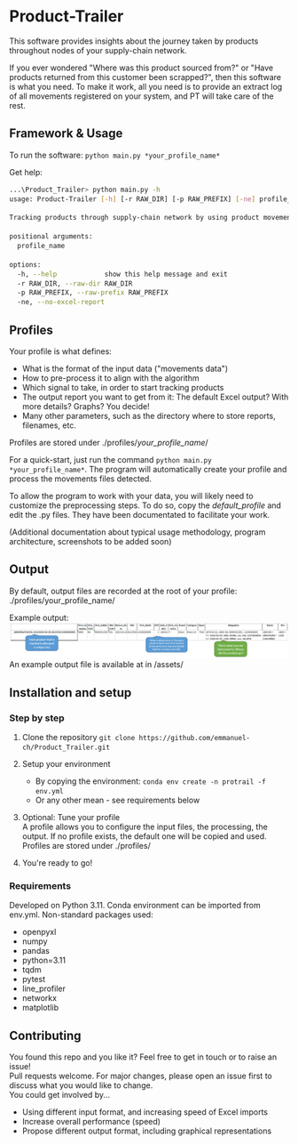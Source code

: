 # Product-Trailer
This software provides insights about the journey taken by products throughout nodes of your supply-chain network.

If you ever wondered "Where was this product sourced from?" or "Have products returned from this customer been scrapped?", then this software is what you need. To make it work, all you need is to provide an extract log of all movements registered on your system, and PT will take care of the rest.


## Framework & Usage

To run the software: `python main.py *your_profile_name*`

Get help:
```bash
...\Product_Trailer> python main.py -h
usage: Product-Trailer [-h] [-r RAW_DIR] [-p RAW_PREFIX] [-ne] profile_name

Tracking products through supply-chain network by using product movement logs.

positional arguments:
  profile_name

options:
  -h, --help            show this help message and exit
  -r RAW_DIR, --raw-dir RAW_DIR
  -p RAW_PREFIX, --raw-prefix RAW_PREFIX
  -ne, --no-excel-report
  ```

## Profiles

Your profile is what defines:  
* What is the format of the input data ("movements data")
* How to pre-process it to align with the algorithm
* Which signal to take, in order to start tracking products
* The output report you want to get from it: The default Excel output? With more details? Graphs? You decide!
* Many other parameters, such as the directory where to store reports, filenames, etc.

Profiles are stored under ./profiles/*your_profile_name*/
  
For a quick-start, just run the command `python main.py *your_profile_name*`. The program will automatically create your profile and process the movements files detected.

To allow the program to work with your data, you will likely need to customize the preprocessing steps. To do so, copy the *default_profile* and edit the .py files. They have been documentated to facilitate your work.


(Additional documentation about typical usage methodology, program architecture, screenshots to be added soon)


## Output
By default, output files are recorded at the root of your profile: ./profiles/your_profile_name/

Example output:
![Example output](/assets/Example_output.png)  
An example output file is available at in /assets/


## Installation and setup

### Step by step
1. Clone the repository `git clone https://github.com/emmanuel-ch/Product_Trailer.git`
2. Setup your environment
    * By copying the environment: `conda env create -n protrail -f env.yml`
    * Or any other mean - see requirements below

3. Optional: Tune your profile  
A profile allows you to configure the input files, the processing, the output.
If no profile exists, the default one will be copied and used.  
Profiles are stored under ./profiles/
4. You're ready to go!

### Requirements
Developed on Python 3.11. 
Conda environment can be imported from env.yml.
Non-standard packages used:
- openpyxl
- numpy
- pandas
- python=3.11
- tqdm
- pytest
- line_profiler
- networkx
- matplotlib


## Contributing

You found this repo and you like it? Feel free to get in touch or to raise an issue!  
Pull requests welcome. For major changes, please open an issue first to discuss what you would like to change.  
You could get involved by...
- Using different input format, and increasing speed of Excel imports
- Increase overall performance (speed)
- Propose different output format, including graphical representations
